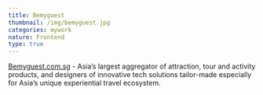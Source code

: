 ```yaml
---
title: Bemyguest
thumbnail: /img/bemyguest.jpg
categories: mywork
nature: Frontend
type: true
---
```

[Bemyguest.com.sg](bemyguest.com.sg) - Asia’s largest aggregator of attraction, tour and activity products, and designers of innovative tech solutions tailor-made especially for Asia’s unique experiential travel ecosystem.
